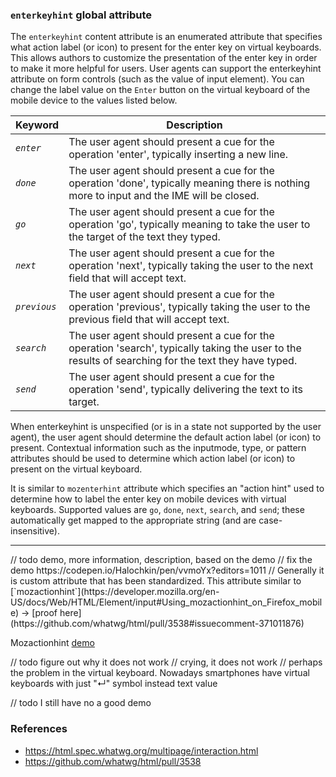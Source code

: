 ### `enterkeyhint` global attribute

The `enterkeyhint` content attribute is an enumerated attribute that specifies what action label (or icon) to present for the enter key 
on virtual keyboards.<br> 
This allows authors to customize the presentation of the enter key in order to make it more helpful for users.
User agents can support the enterkeyhint attribute on form controls (such as the value of input element).
You can change the label value on the `Enter` button on the virtual keyboard of the mobile device to the values listed below.

<table><thead><tr><th> Keyword
     </th><th> Description
   </th></tr></thead><tbody><tr><td><dfn id="attr-enterkeyhint-keyword-enter"><code>enter</code></dfn>
     </td><td>The user agent should present a cue for the operation 'enter', typically
     inserting a new line.
    </td></tr><tr><td><dfn id="attr-enterkeyhint-keyword-done"><code>done</code></dfn>
     </td><td>The user agent should present a cue for the operation 'done', typically
     meaning there is nothing more to input and the IME will be closed.
    </td></tr><tr><td><dfn id="attr-enterkeyhint-keyword-go"><code>go</code></dfn>
     </td><td> The user agent should present a cue for the operation 'go', typically
     meaning to take the user to the target of the text they typed.
    </td></tr><tr><td><dfn id="attr-enterkeyhint-keyword-next"><code>next</code></dfn>
     </td><td>The user agent should present a cue for the operation 'next', typically
     taking the user to the next field that will accept text.
    </td></tr><tr><td><dfn id="attr-enterkeyhint-keyword-previous"><code>previous</code></dfn>
     </td><td>The user agent should present a cue for the operation 'previous', typically
     taking the user to the previous field that will accept text.
    </td></tr><tr><td><dfn id="attr-enterkeyhint-keyword-search"><code>search</code></dfn>
     </td><td>The user agent should present a cue for the operation 'search', typically
     taking the user to the results of searching for the text they have typed.
    </td></tr><tr><td><dfn id="attr-enterkeyhint-keyword-send"><code>send</code></dfn>
     </td><td> The user agent should present a cue for the operation 'send', typically
     delivering the text to its target.
  </td></tr></tbody></table>

When enterkeyhint is unspecified (or is in a state not supported by the user agent), the user agent should determine the
default action label (or icon) to present. Contextual information such as the inputmode, type, or pattern attributes should be
used to determine which action label (or icon) to present on the virtual keyboard.

It is similar to `mozenterhint` attribute which specifies an "action hint" used to determine how to label the enter key on mobile devices with virtual keyboards. Supported values are `go`, `done`, `next`, `search`, and `send`; these automatically get mapped to the appropriate string (and are case-insensitive).
<hr>
// todo demo, more information, description, based on the demo
// fix the demo https://codepen.io/Halochkin/pen/vvmoYx?editors=1011
// Generally it is custom attribute that has been standardized. This attribute similar to  [`mozactionhint`](https://developer.mozilla.org/en-US/docs/Web/HTML/Element/input#Using_mozactionhint_on_Firefox_mobile) -> [proof here](https://github.com/whatwg/html/pull/3538#issuecomment-371011876) <br>

Mozactionhint [demo](https://robertnyman.com/html5/forms/styling.html) 

// todo figure out why it does not work
// crying, it does not work
// perhaps the problem in the virtual keyboard. Nowadays smartphones have virtual keyboards with just "↵" symbol instead text value

// todo I still have no a good demo





### References
* https://html.spec.whatwg.org/multipage/interaction.html
* https://github.com/whatwg/html/pull/3538
